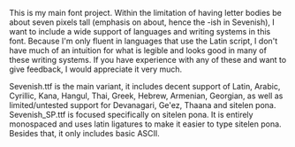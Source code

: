This is my main font project. Within the limitation of having letter bodies be about seven pixels tall (emphasis on about, hence the -ish in Sevenish), I want to include a wide support of languages and writing systems in this font. Because I'm only fluent in languages that use the Latin script, I don't have much of an intuition for what is legible and looks good in many of these writing systems. If you have experience with any of these and want to give feedback, I would appreciate it very much. 

Sevenish.ttf is the main variant, it includes decent support of Latin, Arabic, Cyrillic, Kana, Hangul, Thai, Greek, Hebrew, Armenian, Georgian, as well as limited/untested support for Devanagari, Ge'ez, Thaana and sitelen pona.
Sevenish_SP.ttf is focused specifically on sitelen pona. It is entirely monospaced and uses latin ligatures to make it easier to type sitelen pona. Besides that, it only includes basic ASCII.
